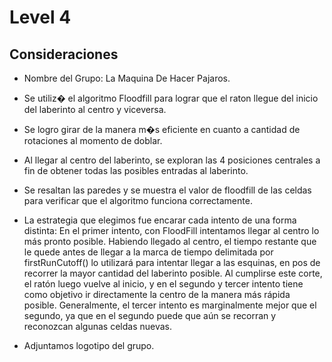 # Level 4
## Consideraciones
- Nombre del Grupo: La Maquina De Hacer Pajaros.
- Se utiliz� el algoritmo Floodfill para lograr que el raton llegue del inicio del laberinto al centro y viceversa.
- Se logro girar de la manera m�s eficiente en cuanto a cantidad de rotaciones al momento de doblar.
- Al llegar al centro del laberinto, se exploran las 4 posiciones centrales a fin de obtener todas las posibles entradas al laberinto.
- Se resaltan las paredes y se muestra el valor de floodfill de las celdas para verificar que el algoritmo funciona correctamente.
- La estrategia que elegimos fue encarar cada intento de una forma distinta:
  En el primer intento, con FloodFill intentamos llegar al centro lo más pronto posible.
  Habiendo llegado al centro, el tiempo restante que le quede antes de llegar a la marca de tiempo
  delimitada por firstRunCutoff() lo utilizará para intentar llegar a las esquinas, en pos de 
  recorrer la mayor cantidad del laberinto posible. Al cumplirse este corte, el ratón luego vuelve al
  inicio, y en el segundo y tercer intento tiene como objetivo ir directamente la centro de la manera más rápida posible. Generalmente, el tercer intento es marginalmente mejor que el segundo, ya que en el segundo puede que aún se recorran y reconozcan algunas celdas nuevas.
  
- Adjuntamos logotipo del grupo.
